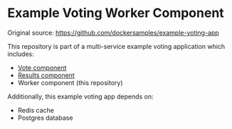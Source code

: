 # Example Voting Worker Component

Original source: https://github.com/dockersamples/example-voting-app

This repository is part of a multi-service example voting application which includes:  
- [Vote component](https://github.com/UffizziCloud/example-voting-vote)  
- [Results component](https://github.com/UffizziCloud/example-voting-result)  
- Worker component (this repository)  

Additionally, this example voting app depends on:  
- Redis cache  
- Postgres database
